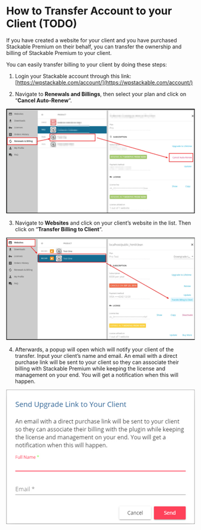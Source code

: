 # How to Transfer Account to your Client \(TODO\)

If you have created a website for your client and you have purchased Stackable Premium on their behalf, you can transfer the ownership and billing of Stackable Premium to your client.

You can easily transfer billing to your client by doing these steps:

1. Login your Stackable account through this link: [https://wpstackable.com/account/](https://wpstackable.com/account/)

2. Navigate to **Renewals and Billings**, then select your plan and click on “**Cancel Auto-Renew**“.

![](../../.gitbook/assets/chrome_bjxcgvhgbr.png)

 3. Navigate to **Websites** and click on your client’s website in the list. Then click on “**Transfer Billing to Client**“.

![](../../.gitbook/assets/firefox_hszhmmhynh.png)

4. Afterwards, a popup will open which will notify your client of the transfer. Input your client’s name and email. An email with a direct purchase link will be sent to your client so they can associate their billing with Stackable Premium while keeping the license and management on your end. You will get a notification when this will happen.

![](../../.gitbook/assets/79466636_485233735444929_7210604187032223744_n.jpg)

